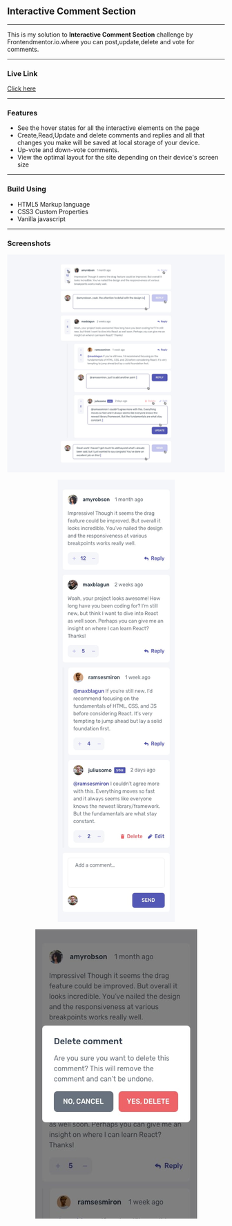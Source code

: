 <h2>Interactive Comment Section</h2>
<hr>
This is my solution to <strong>Interactive Comment Section</strong> challenge by Frontendmentor.io.where you can post,update,delete and vote for comments.
<hr>

<h3>Live Link</h3>
<a href="https://sonakshirawat.github.io/Interactive-comment-section/">Click here</a>
<hr>
<h3>Features</h3>
<ul>
<li>See the hover states for all the interactive elements on the page</li>
<li>Create,Read,Update and delete comments and replies and all that changes you make will be saved at local storage of your device. </li>
<li>Up-vote and down-vote comments.
</li>
<li>View the optimal layout for the site depending on their device's screen size</li>
</ul>
<hr> 
<h3>Build Using</h3>
<ul>
  <li>HTML5 Markup language</li>
  <li>CSS3 Custom Properties</li>
     <li>Vanilla javascript</li>
</ul>


<hr>
<h3>Screenshots</h3>
<img src="design/active-states.jpg" alt="Desktop version"/>
<p align="center">
<img src="design/mobile-design.jpg"  alt="Mobile view">
</p>
<p align="center">
<img src="design/mobile-modal.jpg"  alt="Mobile view">
  </p>
